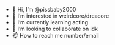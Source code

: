 - 👋 Hi, I’m @pissbaby2000
- 👀 I’m interested in weirdcore/dreacore
- 🌱 I’m currently learning acting
- 💞️ I’m looking to collaborate on idk
- 📫 How to reach me number/email

<!---
pissbaby2000/pissbaby2000 is a ✨ special ✨ repository because its `README.md` (this file) appears on your GitHub profile.
You can click the Preview link to take a look at your changes.
--->
